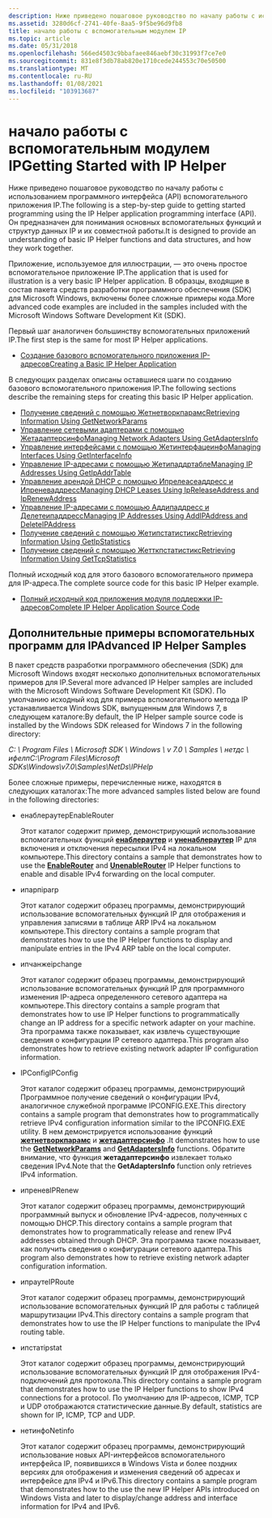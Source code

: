 ```yaml
---
description: Ниже приведено пошаговое руководство по началу работы с использованием программного интерфейса (API) вспомогательного приложения IP. Он предназначен для понимания основных вспомогательных функций и структур данных IP и их совместной работы.
ms.assetid: 3280d6cf-2741-40fe-8aa5-9f5be96d9fb8
title: начало работы с вспомогательным модулем IP
ms.topic: article
ms.date: 05/31/2018
ms.openlocfilehash: 566ed4503c9bbafaee846aebf30c31993f7ce7e0
ms.sourcegitcommit: 831e8f3db78ab820e1710cede244553c70e50500
ms.translationtype: MT
ms.contentlocale: ru-RU
ms.lasthandoff: 01/08/2021
ms.locfileid: "103913687"
---
```

# <a name="getting-started-with-ip-helper"></a><span data-ttu-id="cfdcb-104">начало работы с вспомогательным модулем IP</span><span class="sxs-lookup"><span data-stu-id="cfdcb-104">Getting Started with IP Helper</span></span>

<span data-ttu-id="cfdcb-105">Ниже приведено пошаговое руководство по началу работы с использованием программного интерфейса (API) вспомогательного приложения IP.</span><span class="sxs-lookup"><span data-stu-id="cfdcb-105">The following is a step-by-step guide to getting started programming using the IP Helper application programming interface (API).</span></span> <span data-ttu-id="cfdcb-106">Он предназначен для понимания основных вспомогательных функций и структур данных IP и их совместной работы.</span><span class="sxs-lookup"><span data-stu-id="cfdcb-106">It is designed to provide an understanding of basic IP Helper functions and data structures, and how they work together.</span></span>

<span data-ttu-id="cfdcb-107">Приложение, используемое для иллюстрации, — это очень простое вспомогательное приложение IP.</span><span class="sxs-lookup"><span data-stu-id="cfdcb-107">The application that is used for illustration is a very basic IP Helper application.</span></span> <span data-ttu-id="cfdcb-108">В образцы, входящие в состав пакета средств разработки программного обеспечения (SDK) для Microsoft Windows, включены более сложные примеры кода.</span><span class="sxs-lookup"><span data-stu-id="cfdcb-108">More advanced code examples are included in the samples included with the Microsoft Windows Software Development Kit (SDK).</span></span>

<span data-ttu-id="cfdcb-109">Первый шаг аналогичен большинству вспомогательных приложений IP.</span><span class="sxs-lookup"><span data-stu-id="cfdcb-109">The first step is the same for most IP Helper applications.</span></span>

-   [<span data-ttu-id="cfdcb-110">Создание базового вспомогательного приложения IP-адресов</span><span class="sxs-lookup"><span data-stu-id="cfdcb-110">Creating a Basic IP Helper Application</span></span>](creating-a-basic-ip-helper-application.md)

<span data-ttu-id="cfdcb-111">В следующих разделах описаны оставшиеся шаги по созданию базового вспомогательного приложения IP.</span><span class="sxs-lookup"><span data-stu-id="cfdcb-111">The following sections describe the remaining steps for creating this basic IP Helper application.</span></span>

-   [<span data-ttu-id="cfdcb-112">Получение сведений с помощью Жетнетворкпарамс</span><span class="sxs-lookup"><span data-stu-id="cfdcb-112">Retrieving Information Using GetNetworkParams</span></span>](retrieving-information-using-getnetworkparams.md)
-   [<span data-ttu-id="cfdcb-113">Управление сетевыми адаптерами с помощью Жетадаптерсинфо</span><span class="sxs-lookup"><span data-stu-id="cfdcb-113">Managing Network Adapters Using GetAdaptersInfo</span></span>](managing-network-adapters-using-getadaptersinfo.md)
-   [<span data-ttu-id="cfdcb-114">Управление интерфейсами с помощью Жетинтерфацеинфо</span><span class="sxs-lookup"><span data-stu-id="cfdcb-114">Managing Interfaces Using GetInterfaceInfo</span></span>](managing-interfaces-using-getinterfaceinfo.md)
-   [<span data-ttu-id="cfdcb-115">Управление IP-адресами с помощью Жетипаддртабле</span><span class="sxs-lookup"><span data-stu-id="cfdcb-115">Managing IP Addresses Using GetIpAddrTable</span></span>](managing-ip-addresses-using-getipaddrtable.md)
-   [<span data-ttu-id="cfdcb-116">Управление арендой DHCP с помощью Ипрелеасеаддресс и Ипреневаддресс</span><span class="sxs-lookup"><span data-stu-id="cfdcb-116">Managing DHCP Leases Using IpReleaseAddress and IpRenewAddress</span></span>](managing-dhcp-leases-using-ipreleaseaddress-and-iprenewaddress.md)
-   [<span data-ttu-id="cfdcb-117">Управление IP-адресами с помощью Аддипаддресс и Делетеипаддресс</span><span class="sxs-lookup"><span data-stu-id="cfdcb-117">Managing IP Addresses Using AddIPAddress and DeleteIPAddress</span></span>](managing-ip-addresses-using-addipaddress-and-deleteipaddress.md)
-   [<span data-ttu-id="cfdcb-118">Получение сведений с помощью Жетипстатистикс</span><span class="sxs-lookup"><span data-stu-id="cfdcb-118">Retrieving Information Using GetIpStatistics</span></span>](retrieving-information-using-getipstatistics.md)
-   [<span data-ttu-id="cfdcb-119">Получение сведений с помощью Жетткпстатистикс</span><span class="sxs-lookup"><span data-stu-id="cfdcb-119">Retrieving Information Using GetTcpStatistics</span></span>](retrieving-information-using-gettcpstatistics.md)

<span data-ttu-id="cfdcb-120">Полный исходный код для этого базового вспомогательного примера для IP-адреса.</span><span class="sxs-lookup"><span data-stu-id="cfdcb-120">The complete source code for this basic IP Helper example.</span></span>

-   [<span data-ttu-id="cfdcb-121">Полный исходный код приложения модуля поддержки IP-адресов</span><span class="sxs-lookup"><span data-stu-id="cfdcb-121">Complete IP Helper Application Source Code</span></span>](complete-ip-helper-application-source-code.md)

## <a name="advanced-ip-helper-samples"></a><span data-ttu-id="cfdcb-122">Дополнительные примеры вспомогательных программ для IP</span><span class="sxs-lookup"><span data-stu-id="cfdcb-122">Advanced IP Helper Samples</span></span>

<span data-ttu-id="cfdcb-123">В пакет средств разработки программного обеспечения (SDK) для Microsoft Windows входят несколько дополнительных вспомогательных примеров для IP.</span><span class="sxs-lookup"><span data-stu-id="cfdcb-123">Several more advanced IP Helper samples are included with the Microsoft Windows Software Development Kit (SDK).</span></span> <span data-ttu-id="cfdcb-124">По умолчанию исходный код для примера вспомогательного метода IP устанавливается Windows SDK, выпущенным для Windows 7, в следующем каталоге:</span><span class="sxs-lookup"><span data-stu-id="cfdcb-124">By default, the IP Helper sample source code is installed by the Windows SDK released for Windows 7 in the following directory:</span></span>

<span data-ttu-id="cfdcb-125">*C: \\ Program Files \\ Microsoft SDK \\ Windows \\ v 7.0 \\ Samples \\ нетдс \\ ифелп*</span><span class="sxs-lookup"><span data-stu-id="cfdcb-125">*C:\\Program Files\\Microsoft SDKs\\Windows\\v7.0\\Samples\\NetDs\\IPHelp*</span></span>

<span data-ttu-id="cfdcb-126">Более сложные примеры, перечисленные ниже, находятся в следующих каталогах:</span><span class="sxs-lookup"><span data-stu-id="cfdcb-126">The more advanced samples listed below are found in the following directories:</span></span>

-   <span data-ttu-id="cfdcb-127">енаблераутер</span><span class="sxs-lookup"><span data-stu-id="cfdcb-127">EnableRouter</span></span>

    <span data-ttu-id="cfdcb-128">Этот каталог содержит пример, демонстрирующий использование вспомогательных функций [**енаблераутер**](/windows/desktop/api/Iphlpapi/nf-iphlpapi-enablerouter) и [**уненаблераутер**](/windows/desktop/api/Iphlpapi/nf-iphlpapi-unenablerouter) IP для включения и отключения пересылки IPv4 на локальном компьютере.</span><span class="sxs-lookup"><span data-stu-id="cfdcb-128">This directory contains a sample that demonstrates how to use the [**EnableRouter**](/windows/desktop/api/Iphlpapi/nf-iphlpapi-enablerouter) and [**UnenableRouter**](/windows/desktop/api/Iphlpapi/nf-iphlpapi-unenablerouter) IP Helper functions to enable and disable IPv4 forwarding on the local computer.</span></span>

-   <span data-ttu-id="cfdcb-129">ипарп</span><span class="sxs-lookup"><span data-stu-id="cfdcb-129">iparp</span></span>

    <span data-ttu-id="cfdcb-130">Этот каталог содержит образец программы, демонстрирующий использование вспомогательных функций IP для отображения и управления записями в таблице ARP IPv4 на локальном компьютере.</span><span class="sxs-lookup"><span data-stu-id="cfdcb-130">This directory contains a sample program that demonstrates how to use the IP Helper functions to display and manipulate entries in the IPv4 ARP table on the local computer.</span></span>

-   <span data-ttu-id="cfdcb-131">ипчанже</span><span class="sxs-lookup"><span data-stu-id="cfdcb-131">ipchange</span></span>

    <span data-ttu-id="cfdcb-132">Этот каталог содержит образец программы, демонстрирующий использование вспомогательных функций IP для программного изменения IP-адреса определенного сетевого адаптера на компьютере.</span><span class="sxs-lookup"><span data-stu-id="cfdcb-132">This directory contains a sample program that demonstrates how to use IP Helper functions to programmatically change an IP address for a specific network adapter on your machine.</span></span> <span data-ttu-id="cfdcb-133">Эта программа также показывает, как извлечь существующие сведения о конфигурации IP сетевого адаптера.</span><span class="sxs-lookup"><span data-stu-id="cfdcb-133">This program also demonstrates how to retrieve existing network adapter IP configuration information.</span></span>

-   <span data-ttu-id="cfdcb-134">IPConfig</span><span class="sxs-lookup"><span data-stu-id="cfdcb-134">IPConfig</span></span>

    <span data-ttu-id="cfdcb-135">Этот каталог содержит образец программы, демонстрирующий Программное получение сведений о конфигурации IPv4, аналогичное служебной программе IPCONFIG.EXE.</span><span class="sxs-lookup"><span data-stu-id="cfdcb-135">This directory contains a sample program that demonstrates how to programmatically retrieve IPv4 configuration information similar to the IPCONFIG.EXE utility.</span></span> <span data-ttu-id="cfdcb-136">В нем демонстрируется использование функций [**жетнетворкпарамс**](/windows/desktop/api/Iphlpapi/nf-iphlpapi-getnetworkparams) и [**жетадаптерсинфо**](/windows/desktop/api/Iphlpapi/nf-iphlpapi-getadaptersinfo) .</span><span class="sxs-lookup"><span data-stu-id="cfdcb-136">It demonstrates how to use the [**GetNetworkParams**](/windows/desktop/api/Iphlpapi/nf-iphlpapi-getnetworkparams) and [**GetAdaptersInfo**](/windows/desktop/api/Iphlpapi/nf-iphlpapi-getadaptersinfo) functions.</span></span> <span data-ttu-id="cfdcb-137">Обратите внимание, что функция **жетадаптерсинфо** извлекает только сведения IPv4.</span><span class="sxs-lookup"><span data-stu-id="cfdcb-137">Note that the **GetAdaptersInfo** function only retrieves IPv4 information.</span></span>

-   <span data-ttu-id="cfdcb-138">ипренев</span><span class="sxs-lookup"><span data-stu-id="cfdcb-138">IPRenew</span></span>

    <span data-ttu-id="cfdcb-139">Этот каталог содержит образец программы, демонстрирующий программный выпуск и обновление IPv4-адресов, полученных с помощью DHCP.</span><span class="sxs-lookup"><span data-stu-id="cfdcb-139">This directory contains a sample program that demonstrates how to programmatically release and renew IPv4 addresses obtained through DHCP.</span></span> <span data-ttu-id="cfdcb-140">Эта программа также показывает, как получить сведения о конфигурации сетевого адаптера.</span><span class="sxs-lookup"><span data-stu-id="cfdcb-140">This program also demonstrates how to retrieve existing network adapter configuration information.</span></span>

-   <span data-ttu-id="cfdcb-141">ипрауте</span><span class="sxs-lookup"><span data-stu-id="cfdcb-141">IPRoute</span></span>

    <span data-ttu-id="cfdcb-142">Этот каталог содержит образец программы, демонстрирующий использование вспомогательных функций IP для работы с таблицей маршрутизации IPv4.</span><span class="sxs-lookup"><span data-stu-id="cfdcb-142">This directory contains a sample program that demonstrates how to use the IP Helper functions to manipulate the IPv4 routing table.</span></span>

-   <span data-ttu-id="cfdcb-143">ипстат</span><span class="sxs-lookup"><span data-stu-id="cfdcb-143">ipstat</span></span>

    <span data-ttu-id="cfdcb-144">Этот каталог содержит образец программы, демонстрирующий использование вспомогательных функций IP для отображения IPv4-подключений для протокола.</span><span class="sxs-lookup"><span data-stu-id="cfdcb-144">This directory contains a sample program that demonstrates how to use the IP Helper functions to show IPv4 connections for a protocol.</span></span> <span data-ttu-id="cfdcb-145">По умолчанию для IP-адресов, ICMP, TCP и UDP отображаются статистические данные.</span><span class="sxs-lookup"><span data-stu-id="cfdcb-145">By default, statistics are shown for IP, ICMP, TCP and UDP.</span></span>

-   <span data-ttu-id="cfdcb-146">нетинфо</span><span class="sxs-lookup"><span data-stu-id="cfdcb-146">Netinfo</span></span>

    <span data-ttu-id="cfdcb-147">Этот каталог содержит образец программы, демонстрирующий использование новых API-интерфейсов вспомогательного интерфейса IP, появившихся в Windows Vista и более поздних версиях для отображения и изменения сведений об адресах и интерфейсе для IPv4 и IPv6.</span><span class="sxs-lookup"><span data-stu-id="cfdcb-147">This directory contains a sample program that demonstrates how to the use the new IP Helper APIs introduced on Windows Vista and later to display/change address and interface information for IPv4 and IPv6.</span></span>

 

 



